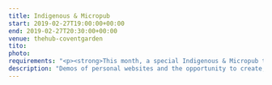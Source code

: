 ```yaml
---
title: Indigenous & Micropub
start: 2019-02-27T19:00:00+00:00
end: 2019-02-27T20:30:00+00:00
venue: thehub-coventgarden
tito:
photo:
requirements: "<p><strong>This month, a special Indigenous & Micropub themed event. <a rel='noreferrer noopener' href='https://realize.be/'>Kristof De Jaeger</a> will be in town and is interested in learning experiences and opinions about his app <a rel='noreferrer noopener' href="https://indieweb.org/Indigenous_for_Android">Indigenous for Android</a></strong>.</p><p>For anyone new or interested in Micropub we'll be discussing that as well.</p><p>Join us anytime from 18:30 onwards at Proven Dough cafe below Hub by Premier Inn hotel in Covent Garden. The main event starts at 19:00. No need to check-in at the venue, just look out for < rel='noreferrer noopener'a href='http://ohhelloana.blog'>Ana</a>, < rel='noreferrer noopener'a href='https://calumryan.com'>Calum</a> or < rel='noreferrer noopener'a href='https://doubleloop.net'>Neil</a> usually sitting towards the back of the cafe</p><p>There are a couple of different ways you can register for Homebrew Website Club London:</p>"
description: "Demos of personal websites and the opportunity to create, update or experiment on your personal website"
---
```

